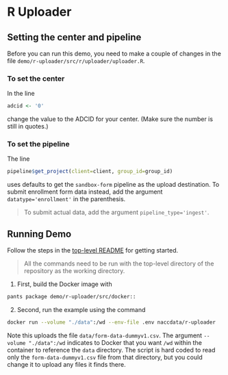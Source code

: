 # R Uploader

## Setting the center and pipeline 

Before you can run this demo, you need to make a couple of changes in the file `demo/r-uploader/src/r/uploader/uploader.R`.

### To set the center

In the line

```R
adcid <- '0'
```

change the value to the ADCID for your center.
(Make sure the number is still in quotes.)

### To set the pipeline

The line 

```R
pipeline$get_project(client=client, group_id=group_id)
```

uses defaults to get the `sandbox-form` pipeline as the upload destination.
To submit enrollment form data instead, add the argument `datatype='enrollment'` in the parenthesis.

> To submit actual data, add the argument `pipeline_type='ingest'`.


## Running Demo

Follow the steps in the [top-level README](../../README.md#setting-up-demo-environment) for getting started.

> All the commands need to be run with the top-level directory of the repository as the working directory.

1. First, build the Docker image with
```bash
pants package demo/r-uploader/src/docker::
```

2. Second, run the example using the command
```bash
docker run --volume "./data":/wd --env-file .env naccdata/r-uploader
```
Note this uploads the file `data/form-data-dummyv1.csv`.
The argument `--volume "./data":/wd` indicates to Docker that you want `/wd` within the container to reference the `data` directory.
The script is hard coded to read only the `form-data-dummyv1.csv` file from that directory, but you could change it to upload any files it finds there.